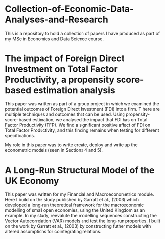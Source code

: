 # Collection-of-Economic-Data-Analyses-and-Research
This is a repository to hold a collection of papers I have produced as part of my MSc in Economics and Data Science course. 

# The impact of Foreign Direct Investment on Total Factor Productivity, a propensity score-based estimation analysis

This paper was written as part of a group project in which we examined the potential outcomes of Foreign Direct Investment (FDI) into a firm. T
here are multiple techniques and outcomes that can be used. Using propensity-score-based estimation, we analysed the impact that FDI has on Total Factor Productivity (TFP). We find a significant positive affect of FDI on Total Factor Productivity, and this finding remains when testing for different specifications.

My role in this paper was to write create, deploy and write up the econometric models (seen in Sections 4 and 5). 

# A Long-Run Structural Model of the UK Economy

This paper was written for my Financial and Macroeconometrics module. Here I build on the study published by Garratt et al., (2003) which developed a long-run theoretical framework for the macroeconomic modelling of small open economies, using the United Kingdom as an example. In my study, reevalute the modelling sequences constructing the Vector Autocorrelation (VAR) models and test the long-run properties. I built on the work by Garratt et al., (2003) by constructing futher models with altered assumptions for cointegrating relations. 
